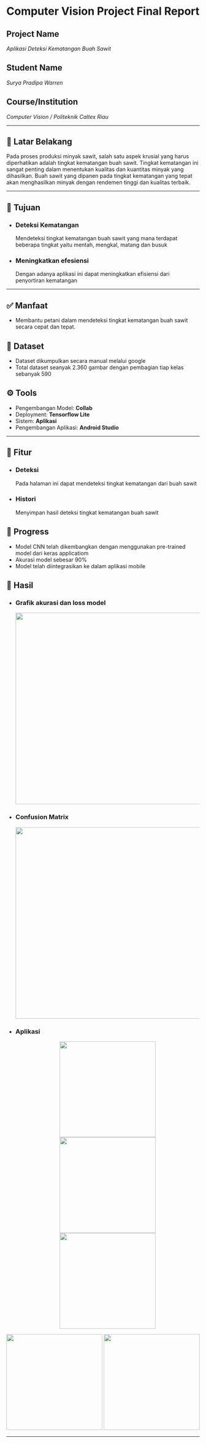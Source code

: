 # Computer Vision Project Final Report

## Project Name
*Aplikasi Deteksi Kematangan Buah Sawit*

## Student Name
*Surya Pradipa Warren*

## Course/Institution
*Computer Vision / Politeknik Caltex Riau*

---

## 📌 Latar Belakang
Pada proses produksi minyak sawit, salah satu aspek krusial yang harus diperhatikan adalah tingkat kematangan buah sawit. Tingkat kematangan ini sangat penting dalam menentukan kualitas dan kuantitas minyak yang dihasilkan. Buah sawit yang dipanen pada tingkat kematangan yang tepat akan menghasilkan minyak dengan rendemen tinggi dan kualitas terbaik.

---

## 🎯 Tujuan
- ### Deteksi Kematangan
  Mendeteksi tingkat kematangan buah sawit yang mana terdapat beberapa tingkat yaitu mentah, mengkal, matang dan busuk
- ### Meningkatkan efesiensi
  Dengan adanya aplikasi ini dapat meningkatkan efisiensi dari penyortiran kematangan

---

## ✅ Manfaat
- Membantu petani dalam mendeteksi tingkat kematangan buah sawit secara cepat dan tepat.
  
## 📁 Dataset
- Dataset dikumpulkan secara manual melalui google
- Total dataset seanyak 2.360 gambar dengan pembagian tiap kelas sebanyak 590

## ⚙️ Tools
- Pengembangan Model: **Collab**
- Deployment: **Tensorflow Lite**
- Sistem: **Aplikasi**
- Pengembangan Aplikasi: **Android Studio**

---

## 📓 Fitur
- ### Deteksi
  Pada halaman ini dapat mendeteksi tingkat kematangan dari buah sawit
- ### Histori
  Menyimpan hasil deteksi tingkat kematangan buah sawit

## 🎯 Progress
- Model CNN telah dikembangkan dengan menggunakan pre-trained model dari keras applicatiom
- Akurasi model sebesar 90%
- Model telah diintegrasikan ke dalam aplikasi mobile

## 🚀 Hasil 
- ### Grafik akurasi dan loss model
  <p align="center">
  <img src="Result/Akurasi dan Loss.png" width="500"/>
  </p>
- ### Confusion Matrix
  <p align="center">
  <img src="Result/CM.png" width="500"/>
  </p>
- ### Aplikasi
  <p align="center">
  <img src="Result/Halaman Home.jpg" width="250"/>
  <img src="Result/Halaman Deteksi.jpg" width="250"/>
  <img src="Result/Halaman Hasil.jpg" width="250"/>
</p>
  <p align="center">
  <img src="Result/Halaman Histori.jpg" width="250"/>
  <img src="Result/Halaman Tentang.jpg" width="250"/>
</p>

---

